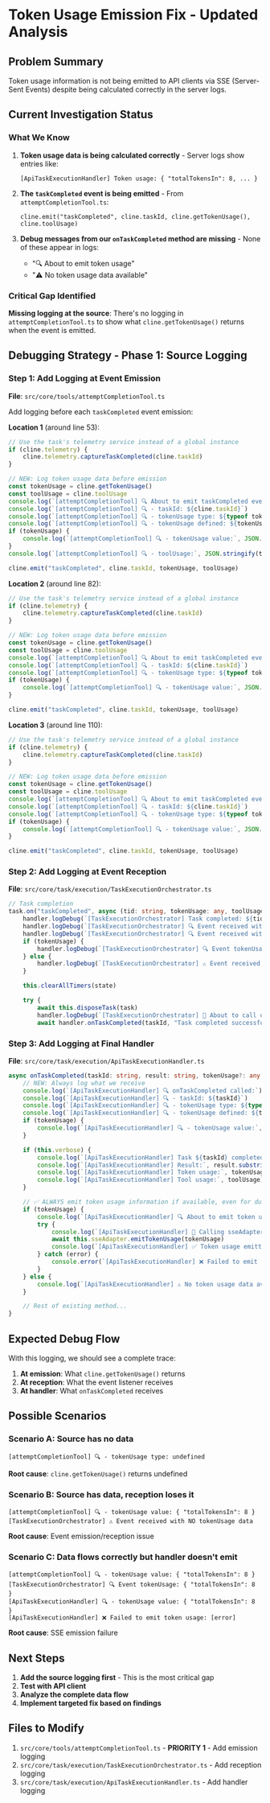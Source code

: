 # Token Usage Emission Fix - Updated Analysis

## Problem Summary

Token usage information is not being emitted to API clients via SSE (Server-Sent Events) despite being calculated correctly in the server logs.

## Current Investigation Status

### What We Know

1. **Token usage data is being calculated correctly** - Server logs show entries like:

    ```
    [ApiTaskExecutionHandler] Token usage: { "totalTokensIn": 8, ... }
    ```

2. **The `taskCompleted` event is being emitted** - From `attemptCompletionTool.ts`:

    ```
    cline.emit("taskCompleted", cline.taskId, cline.getTokenUsage(), cline.toolUsage)
    ```

3. **Debug messages from our `onTaskCompleted` method are missing** - None of these appear in logs:
    - "🔍 About to emit token usage"
    - "⚠️ No token usage data available"

### Critical Gap Identified

**Missing logging at the source**: There's no logging in `attemptCompletionTool.ts` to show what `cline.getTokenUsage()` returns when the event is emitted.

## Debugging Strategy - Phase 1: Source Logging

### Step 1: Add Logging at Event Emission

**File**: `src/core/tools/attemptCompletionTool.ts`

Add logging before each `taskCompleted` event emission:

**Location 1** (around line 53):

```typescript
// Use the task's telemetry service instead of a global instance
if (cline.telemetry) {
	cline.telemetry.captureTaskCompleted(cline.taskId)
}

// NEW: Log token usage data before emission
const tokenUsage = cline.getTokenUsage()
const toolUsage = cline.toolUsage
console.log(`[attemptCompletionTool] 🔍 About to emit taskCompleted event:`)
console.log(`[attemptCompletionTool] 🔍 - taskId: ${cline.taskId}`)
console.log(`[attemptCompletionTool] 🔍 - tokenUsage type: ${typeof tokenUsage}`)
console.log(`[attemptCompletionTool] 🔍 - tokenUsage defined: ${tokenUsage !== undefined}`)
if (tokenUsage) {
	console.log(`[attemptCompletionTool] 🔍 - tokenUsage value:`, JSON.stringify(tokenUsage, null, 2))
}
console.log(`[attemptCompletionTool] 🔍 - toolUsage:`, JSON.stringify(toolUsage, null, 2))

cline.emit("taskCompleted", cline.taskId, tokenUsage, toolUsage)
```

**Location 2** (around line 82):

```typescript
// Use the task's telemetry service instead of a global instance
if (cline.telemetry) {
	cline.telemetry.captureTaskCompleted(cline.taskId)
}

// NEW: Log token usage data before emission
const tokenUsage = cline.getTokenUsage()
const toolUsage = cline.toolUsage
console.log(`[attemptCompletionTool] 🔍 About to emit taskCompleted event (path 2):`)
console.log(`[attemptCompletionTool] 🔍 - taskId: ${cline.taskId}`)
console.log(`[attemptCompletionTool] 🔍 - tokenUsage type: ${typeof tokenUsage}`)
if (tokenUsage) {
	console.log(`[attemptCompletionTool] 🔍 - tokenUsage value:`, JSON.stringify(tokenUsage, null, 2))
}

cline.emit("taskCompleted", cline.taskId, tokenUsage, toolUsage)
```

**Location 3** (around line 110):

```typescript
// Use the task's telemetry service instead of a global instance
if (cline.telemetry) {
	cline.telemetry.captureTaskCompleted(cline.taskId)
}

// NEW: Log token usage data before emission
const tokenUsage = cline.getTokenUsage()
const toolUsage = cline.toolUsage
console.log(`[attemptCompletionTool] 🔍 About to emit taskCompleted event (path 3):`)
console.log(`[attemptCompletionTool] 🔍 - taskId: ${cline.taskId}`)
console.log(`[attemptCompletionTool] 🔍 - tokenUsage type: ${typeof tokenUsage}`)
if (tokenUsage) {
	console.log(`[attemptCompletionTool] 🔍 - tokenUsage value:`, JSON.stringify(tokenUsage, null, 2))
}

cline.emit("taskCompleted", cline.taskId, tokenUsage, toolUsage)
```

### Step 2: Add Logging at Event Reception

**File**: `src/core/task/execution/TaskExecutionOrchestrator.ts`

```typescript
// Task completion
task.on("taskCompleted", async (tid: string, tokenUsage: any, toolUsage: any) => {
    handler.logDebug(`[TaskExecutionOrchestrator] Task completed: ${tid}`)
    handler.logDebug(`[TaskExecutionOrchestrator] 🔍 Event received with tokenUsage type: ${typeof tokenUsage}`)
    handler.logDebug(`[TaskExecutionOrchestrator] 🔍 Event received with tokenUsage defined: ${tokenUsage !== undefined}`)
    if (tokenUsage) {
        handler.logDebug(`[TaskExecutionOrchestrator] 🔍 Event tokenUsage:`, JSON.stringify(tokenUsage, null, 2))
    } else {
        handler.logDebug(`[TaskExecutionOrchestrator] ⚠️ Event received with NO tokenUsage data`)
    }

    this.clearAllTimers(state)

    try {
        await this.disposeTask(task)
        handler.logDebug(`[TaskExecutionOrchestrator] 📡 About to call onTaskCompleted with tokenUsage: ${!!tokenUsage}`)
        await handler.onTaskCompleted(taskId, "Task completed successfully", tokenUsage, toolUsage)
```

### Step 3: Add Logging at Final Handler

**File**: `src/core/task/execution/ApiTaskExecutionHandler.ts`

```typescript
async onTaskCompleted(taskId: string, result: string, tokenUsage?: any, toolUsage?: any): Promise<void> {
    // NEW: Always log what we receive
    console.log(`[ApiTaskExecutionHandler] 🔍 onTaskCompleted called:`)
    console.log(`[ApiTaskExecutionHandler] 🔍 - taskId: ${taskId}`)
    console.log(`[ApiTaskExecutionHandler] 🔍 - tokenUsage type: ${typeof tokenUsage}`)
    console.log(`[ApiTaskExecutionHandler] 🔍 - tokenUsage defined: ${tokenUsage !== undefined}`)
    if (tokenUsage) {
        console.log(`[ApiTaskExecutionHandler] 🔍 - tokenUsage value:`, JSON.stringify(tokenUsage, null, 2))
    }

    if (this.verbose) {
        console.log(`[ApiTaskExecutionHandler] Task ${taskId} completed for job ${this.jobId}`)
        console.log(`[ApiTaskExecutionHandler] Result:`, result.substring(0, 200) + "...")
        console.log(`[ApiTaskExecutionHandler] Token usage:`, tokenUsage)
        console.log(`[ApiTaskExecutionHandler] Tool usage:`, toolUsage)
    }

    // ✅ ALWAYS emit token usage information if available, even for duplicate completions
    if (tokenUsage) {
        console.log(`[ApiTaskExecutionHandler] 🔍 About to emit token usage for task ${taskId}:`, JSON.stringify(tokenUsage, null, 2))
        try {
            console.log(`[ApiTaskExecutionHandler] 📡 Calling sseAdapter.emitTokenUsage()`)
            await this.sseAdapter.emitTokenUsage(tokenUsage)
            console.log(`[ApiTaskExecutionHandler] ✅ Token usage emitted for task ${taskId}`)
        } catch (error) {
            console.error(`[ApiTaskExecutionHandler] ❌ Failed to emit token usage for task ${taskId}:`, error)
        }
    } else {
        console.log(`[ApiTaskExecutionHandler] ⚠️ No token usage data available for task ${taskId} - tokenUsage is ${typeof tokenUsage}`)
    }

    // Rest of existing method...
}
```

## Expected Debug Flow

With this logging, we should see a complete trace:

1. **At emission**: What `cline.getTokenUsage()` returns
2. **At reception**: What the event listener receives
3. **At handler**: What `onTaskCompleted` receives

## Possible Scenarios

### Scenario A: Source has no data

```
[attemptCompletionTool] 🔍 - tokenUsage type: undefined
```

**Root cause**: `cline.getTokenUsage()` returns undefined

### Scenario B: Source has data, reception loses it

```
[attemptCompletionTool] 🔍 - tokenUsage value: { "totalTokensIn": 8 }
[TaskExecutionOrchestrator] ⚠️ Event received with NO tokenUsage data
```

**Root cause**: Event emission/reception issue

### Scenario C: Data flows correctly but handler doesn't emit

```
[attemptCompletionTool] 🔍 - tokenUsage value: { "totalTokensIn": 8 }
[TaskExecutionOrchestrator] 🔍 Event tokenUsage: { "totalTokensIn": 8 }
[ApiTaskExecutionHandler] 🔍 - tokenUsage value: { "totalTokensIn": 8 }
[ApiTaskExecutionHandler] ❌ Failed to emit token usage: [error]
```

**Root cause**: SSE emission failure

## Next Steps

1. **Add the source logging first** - This is the most critical gap
2. **Test with API client**
3. **Analyze the complete data flow**
4. **Implement targeted fix based on findings**

## Files to Modify

1. `src/core/tools/attemptCompletionTool.ts` - **PRIORITY 1** - Add emission logging
2. `src/core/task/execution/TaskExecutionOrchestrator.ts` - Add reception logging
3. `src/core/task/execution/ApiTaskExecutionHandler.ts` - Add handler logging
